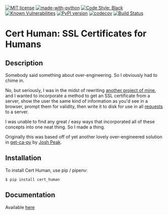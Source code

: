 [![MIT license](https://img.shields.io/badge/License-MIT-blue.svg)](https://lbesson.mit-license.org/)
[![made-with-python](https://img.shields.io/badge/Made%20with-Python-1f425f.svg)](https://www.python.org/)
[![Code Style: Black](https://img.shields.io/badge/code%20style-black-000000.svg)](https://github.com/ambv/black)
[![Known Vulnerabilities](https://snyk.io/test/github/lifehackjim/cert_human/badge.svg?targetFile=requirements.txt)](https://snyk.io/test/github/lifehackjim/cert_human?targetFile=requirements.txt)
[![PyPI version](https://badge.fury.io/py/cert-human.svg)](https://badge.fury.io/py/cert-human)
[![codecov](https://codecov.io/gh/lifehackjim/cert_human/branch/master/graph/badge.svg)](https://codecov.io/gh/lifehackjim/cert_human)
[![Build Status](https://travis-ci.org/lifehackjim/cert_human.svg?branch=master)](https://travis-ci.org/lifehackjim/cert_human)

Cert Human: SSL Certificates for Humans
=======================================

Description
-----------

Somebody said something about over-engineering. So I obviously had to chime in.

No, but seriously, I was in the midst of rewriting [another project of mine](https://github.com/tanium/pytan), and I wanted to incorporate a method to get an SSL certificate from a server, show the user the same kind of information as you'd see in a browser, prompt them for validity, then write it to disk for use in all [requests](http://docs.python-requests.org/en/master/) to a server.

I was unable to find any great / easy ways that incorporated all of these concepts into one neat thing. So I made a thing.

Originally this was based off of yet another lovely over-engineered solution in [get-ca-py](https://github.com/neozenith/get-ca-py) by [Josh Peak](https://github.com/neozenith).


Installation
------------

To install Cert Human, use pip / pipenv:

``` {.sourceCode .bash}
$ pip install cert_human
```


Documentation
-------------

Available [here](https://cert-human.readthedocs.io/en/latest/)
